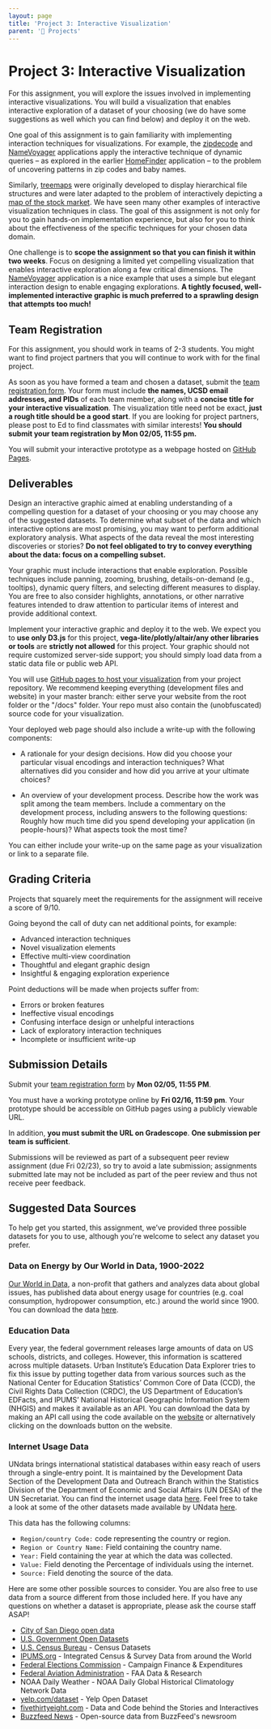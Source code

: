 ```yaml
---
layout: page
title: 'Project 3: Interactive Visualization'
parent: '📝 Projects'
---
```


# Project 3: Interactive Visualization

For this assignment, you will explore the issues involved in implementing interactive visualizations. You will build a visualization that enables interactive exploration of a dataset of your choosing (we do have some suggestions as well which you can find below) and deploy it on the web.

One goal of this assignment is to gain familiarity with implementing interaction techniques for visualizations. For example, the [zipdecode][link] and [NameVoyager][link1] applications apply the interactive technique of dynamic queries – as explored in the earlier [HomeFinder][link2] application – to the problem of uncovering patterns in zip codes and baby names.

Similarly, [treemaps][link3] were originally developed to display hierarchical file structures and were later adapted to the problem of interactively depicting a [map of the stock market][link4]. We have seen many other examples of interactive visualization techniques in class. The goal of this assignment is not only for you to gain hands-on implementation experience, but also for you to think about the effectiveness of the specific techniques for your chosen data domain.

One challenge is to **scope the assignment so that you can finish it within two weeks**. Focus on designing a limited yet compelling visualization that enables interactive exploration along a few critical dimensions. The [NameVoyager][link1] application is a nice example that uses a simple but elegant interaction design to enable engaging explorations. **A tightly focused, well-implemented interactive graphic is much preferred to a sprawling design that attempts too much!**

[link]: http://benfry.com/zipdecode/
[link1]: https://web.archive.org/web/20211107232302/https://www.babynamewizard.com/namevoyager-expert
[link2]: http://www.cs.umd.edu/hcil/spotfire/
[link3]: http://www.cs.umd.edu/hcil/treemap/
[link4]: http://www.bewitched.com/marketmap.html

## Team Registration

For this assignment, you should work in teams of 2-3 students. You might want to find project partners that you will continue to work with for the final project.

As soon as you have formed a team and chosen a dataset, submit the [team registration form][link5]. Your form must include **the names, UCSD email addresses, and PIDs** of each team member, along with a **concise title for your interactive visualization**. The visualization title need not be exact, **just a rough title should be a good start**.  If you are looking for project partners, please post to Ed to find classmates with similar interests! **You should submit your team registration by Mon 02/05, 11:55 pm.**

You will submit your interactive prototype as a webpage hosted on [GitHub Pages][link6].

[link5]: https://forms.gle/z2YzKkeZ86MjLqPs9
[link6]: https://pages.github.com/

## Deliverables

Design an interactive graphic aimed at enabling understanding of a compelling question for a dataset of your choosing or you may choose any of the suggested datasets. To determine what subset of the data and which interactive options are most promising, you may want to perform additional exploratory analysis. What aspects of the data reveal the most interesting discoveries or stories? **Do not feel obligated to try to convey everything about the data: focus on a compelling subset.**

Your graphic must include interactions that enable exploration. Possible techniques include panning, zooming, brushing, details-on-demand (e.g., tooltips), dynamic query filters, and selecting different measures to display. You are free to also consider highlights, annotations, or other narrative features intended to draw attention to particular items of interest and provide additional context.

Implement your interactive graphic and deploy it to the web. We expect you to **use only D3.js** for this project, **vega-lite/plotly/altair/any other libraries or tools** are **strictly not allowed** for this project. Your graphic should not require customized server-side support; you should simply load data from a static data file or public web API.

You will use [GitHub pages to host your visualization][link7] from your project repository. We recommend keeping everything (development files and website) in your master branch: either serve your website from the root folder or the "/docs" folder. Your repo must also contain the (unobfuscated) source code for your visualization.

Your deployed web page should also include a write-up with the following components:

- A rationale for your design decisions. How did you choose your particular visual encodings and interaction techniques? What alternatives did you consider and how did you arrive at your ultimate choices?

- An overview of your development process. Describe how the work was split among the team members. Include a commentary on the development process, including answers to the following questions: Roughly how much time did you spend developing your application (in people-hours)? What aspects took the most time?

You can either include your write-up on the same page as your visualization or link to a separate file.

[link7]: https://docs.github.com/en/pages/getting-started-with-github-pages/creating-a-github-pages-site

## Grading Criteria

Projects that squarely meet the requirements for the assignment will receive a score of 9/10.

Going beyond the call of duty can net additional points, for example:

- Advanced interaction techniques
- Novel visualization elements
- Effective multi-view coordination
- Thoughtful and elegant graphic design
- Insightful & engaging exploration experience

Point deductions will be made when projects suffer from:

- Errors or broken features
- Ineffective visual encodings
- Confusing interface design or unhelpful interactions
- Lack of exploratory interaction techniques
- Incomplete or insufficient write-up

## Submission Details

Submit your [team registration form][link5] by **Mon 02/05, 11:55 PM**.

You must have a working prototype online by **Fri 02/16, 11:59 pm**. Your prototype should be accessible on GitHub pages using a publicly viewable URL.

In addition, **you must submit the URL on Gradescope**. **One submission per team is sufficient**.

Submissions will be reviewed as part of a subsequent peer review assignment (due Fri 02/23), so try to avoid a late submission; assignments submitted late may not be included as part of the peer review and thus not receive peer feedback.

## Suggested Data Sources

To help get you started, this assignment, we’ve provided three possible datasets for you to use, although you're welcome to select any dataset you prefer.

### Data on Energy by Our World in Data, 1900-2022

[Our World in Data][link8], a non-profit that gathers and analyzes data about global issues, has published data about energy usage for countries (e.g. coal consumption, hydropower consumption, etc.) around the world since 1900. You can download the data [here][link9].

[link8]: https://ourworldindata.org/
[link9]: https://github.com/owid/energy-data?tab=readme-ov-file#data-on-energy-by-our-world-in-data

### Education Data

Every year, the federal government releases large amounts of data on US schools, districts, and colleges. However, this information is scattered across multiple datasets. Urban Institute’s Education Data Explorer tries to fix this issue by putting together data from various sources such as the National Center for Education Statistics’ Common Core of Data (CCD), the Civil Rights Data Collection (CRDC), the US Department of Education’s EDFacts, and IPUMS’ National Historical Geographic Information System (NHGIS) and makes it available as an API. You can download the data by making an API call using the code available on the [website][link10] or alternatively clicking on the downloads button on the website.

[link10]: https://educationdata.urban.org/documentation/schools.html#overview

### Internet Usage Data

UNdata brings international statistical databases within easy reach of users through a single-entry point. It is maintained by the Development Data Section of the Development Data and Outreach Branch within the Statistics Division of the Department of Economic and Social Affairs (UN DESA) of the UN Secretariat. You can find the internet usage data [here][link11]. Feel free to take a look at some of the other datasets made available by UNdata [here][link12].

This data has the following columns:

- `Region/country Code:` code representing the country or region.
- `Region or Country Name:` Field containing the country name.
- `Year:` Field containing the year at which the data was collected.
- `Value:` Field denoting the Percentage of individuals using the internet.
- `Source:` Field denoting the source of the data.

[link11]: https://github.com/dsc-courses/dsc106-wi24/raw/gh-pages/resources/data/Internet_data.csv
[link12]: https://data.un.org/

Here are some other possible sources to consider. You are also free to use data from a source different from those included here. If you have any questions on whether a dataset is appropriate, please ask the course staff ASAP!

- [City of San Diego open data][link13]
- [U.S. Government Open Datasets][link14]
- [U.S. Census Bureau][link15] - Census Datasets
- [IPUMS.org][link16] - Integrated Census & Survey Data from around the World
- [Federal Elections Commission][link17] - Campaign Finance & Expenditures
- [Federal Aviation Administration][link18] - FAA Data & Research
- NOAA Daily Weather - NOAA Daily Global Historical Climatology Network Data
- [yelp.com/dataset][link19] - Yelp Open Dataset
- [fivethirtyeight.com][link20] - Data and Code behind the Stories and Interactives
- [Buzzfeed News][link21] - Open-source data from BuzzFeed's newsroom

[link13]: https://data.sandiego.gov/
[link14]: data.gov
[link15]: https://www.census.gov/data.html
[link16]: https://www.ipums.org/
[link17]: https://www.fec.gov/data/
[link18]: https://www.faa.gov/data_research/
[link19]: https://www.yelp.com/dataset
[link20]: https://github.com/fivethirtyeight/data/
[link21]: https://github.com/BuzzFeedNews